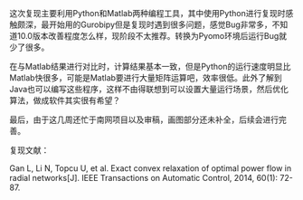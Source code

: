 这次复现主要利用Python和Matlab两种编程工具，其中使用Python进行复现时感触颇深，最开始用的Gurobipy但是复现时遇到很多问题，感觉Bug非常多，不知道10.0版本改善程度怎么样，现阶段不太推荐。转换为Pyomo环境后运行Bug就少了很多。

在与Matlab结果进行对比时，计算结果基本一致，但是Python的运行速度明显比Matlab快很多，可能是Matlab要进行大量矩阵运算吧，效率很低。此外了解到Java也可以编写这些程序，这样不由得联想到可以设置大量运行场景，然后优化算法，做成软件其实很有希望？

最后，由于这几周还忙于南网项目以及审稿，画图部分还未补全，后续会进行完善。



复现文献：

Gan L, Li N, Topcu U, et al. Exact convex relaxation of optimal power flow in radial networks[J]. IEEE Transactions on Automatic Control, 2014, 60(1): 72-87.